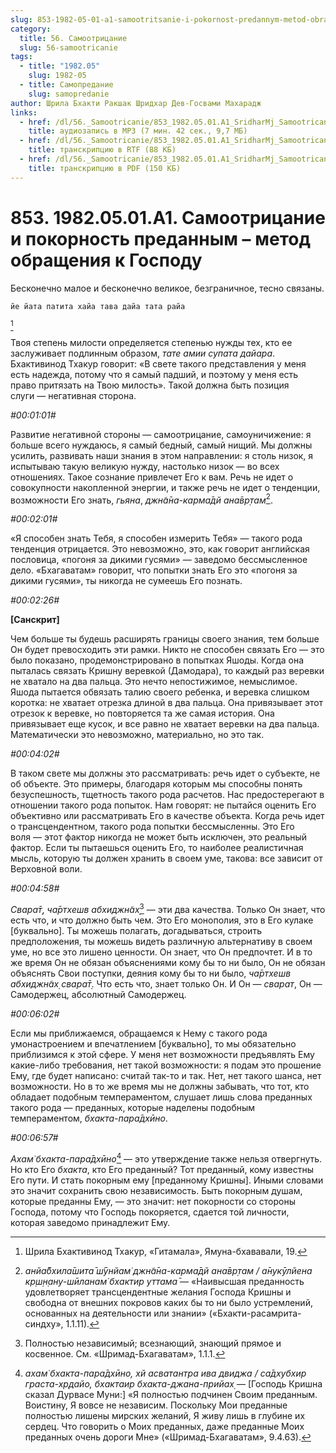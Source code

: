 ```yaml
---
slug: 853-1982-05-01-a1-samootritsanie-i-pokornost-predannym-metod-obrashheniya-k-gospodu
category:
  title: 56. Самоотрицание
  slug: 56-samootricanie
tags:
  - title: "1982.05"
    slug: 1982-05
  - title: Самопредание
    slug: samopredanie
author: Шрила Бхакти Ракшак Шридхар Дев-Госвами Махарадж
links:
  - href: /dl/56._Samootricanie/853_1982.05.01.A1_SridharMj_Samootricanie_i_pokornost_predannym--metod_obrashhenija_k_Gospodu.mp3
    title: аудиозапись в MP3 (7 мин. 42 сек., 9,7 МБ)
  - href: /dl/56._Samootricanie/853_1982.05.01.A1_SridharMj_Samootricanie_i_pokornost_predannym--metod_obrashhenija_k_Gospodu.rtf
    title: транскрипцию в RTF (88 КБ)
  - href: /dl/56._Samootricanie/853_1982.05.01.A1_SridharMj_Samootricanie_i_pokornost_predannym--metod_obrashhenija_k_Gospodu.pdf
    title: транскрипцию в PDF (150 КБ)
---
```


# 853. 1982.05.01.A1. Самоотрицание и покорность преданным – метод обращения к Господу

Бесконечно малое и бесконечно великое, безграничное, тесно связаны.

    йе йата патита хайа тава дайа тата райа
[^_ftn1]

Твоя степень милости определяется степенью нужды тех, кто ее заслуживает подлинным образом, *тате амии супата дайара*. Бхактивинод Тхакур говорит: «В свете такого представления у меня есть надежда, потому что я самый падший, и поэтому у меня есть право притязать на Твою милость». Такой должна быть позиция слуги — негативная сторона.

*#00:01:01#*

Развитие негативной стороны — самоотрицание, самоуничижение: я больше всего нуждаюсь, я самый бедный, самый нищий. Мы должны усилить, развивать наши знания в этом направлении: я столь низок, я испытываю такую великую нужду, настолько низок — во всех отношениях. Такое сознание привлечет Его к вам. Речь не идет о совокупности накопленной энергии, и также речь не идет о тенденции, возможности Его знать, *гьяна*, *джн̃а̄на-карма̄дй ана̄вр̣там*[^_ftn2].

*#00:02:01#*

«Я способен знать Тебя, я способен измерить Тебя» — такого рода тенденция отрицается. Это невозможно, это, как говорит английская пословица, «погоня за дикими гусями» — заведомо бессмысленное дело. «Бхагаватам» говорит, что попытки знать Его это «погоня за дикими гусями», ты никогда не сумеешь Его познать.

*#00:02:26#*

**[Санскрит]**

Чем больше ты будешь расширять границы своего знания, тем больше Он будет превосходить эти рамки. Никто не способен связать Его — это было показано, продемонстрировано в попытках Яшоды. Когда она пыталась связать Кришну веревкой (Дамодара), то каждый раз веревки не хватало на два пальца. Это нечто непостижимое, немыслимое. Яшода пытается обвязать талию своего ребенка, и веревка слишком коротка: не хватает отрезка длиной в два пальца. Она привязывает этот отрезок к веревке, но повторяется та же самая история. Она привязывает еще кусок, и все равно не хватает веревки на два пальца. Математически это невозможно, материально, но это так.

*#00:04:02#*

В таком свете мы должны это рассматривать: речь идет о субъекте, не об объекте. Это примеры, благодаря которым мы способны понять безуспешность, тщетность такого рода расчетов. Нас предостерегают в отношении такого рода попыток. Нам говорят: не пытайся оценить Его объективно или рассматривать Его в качестве объекта. Когда речь идет о трансцендентном, такого рода попытки бессмысленны. Это Его воля — этот фактор никогда не может быть исключен, это реальный фактор. Если ты пытаешься оценить Его, то наиболее реалистичная мысль, которую ты должен хранить в своем уме, такова: все зависит от Верховной воли.

*#00:04:58#*

*Свара̄т̣*, *ча̄ртхешв абхиджн̃ах̣*[^_ftn3] — эти два качества. Только Он знает, что есть что, и что должно быть чем. Это Его монополия, это в Его кулаке [буквально]. Ты можешь полагать, догадываться, строить предположения, ты можешь видеть различную альтернативу в своем уме, но все это лишено ценности. Он знает, что Он предпочтет. И в то же время Он не обязан объяснениями кому бы то ни было, Он не обязан объяснять Свои поступки, деяния кому бы то ни было, *ча̄ртхешв абхиджн̃ах̣ свара̄т̣*. Что есть что, знает только Он. И Он — *сварат*, Он — Самодержец, абсолютный Самодержец.

*#00:06:02#*

Если мы приближаемся, обращаемся к Нему с такого рода умонастроением и впечатлением [буквально], то мы обязательно приблизимся к этой сфере. У меня нет возможности предъявлять Ему какие-либо требования, нет такой возможности: я подам это прошение Ему, где будет написано: считай так-то и так. Нет, нет такого шанса, нет возможности. Но в то же время мы не должны забывать, что тот, кто обладает подобным темпераментом, слушает лишь слова преданных такого рода — преданных, которые наделены подобным темпераментом, *бхакта-пара̄дхӣно*.

*#00:06:57#*

*Ахам̇ бхакта-пара̄дхӣно*[^_ftn4] — это утверждение также нельзя отвергнуть. Но кто Его *бхакта*, кто Его преданный? Тот преданный, кому известны Его пути. И стать покорным ему [преданному Кришны]. Иными словами это значит сохранить свою независимость. Быть покорным душам, которые преданны Ему, — это значит: нет покорности со стороны Господа, потому что Господь покоряется, сдается той личности, которая заведомо принадлежит Ему.



[^_ftn1]: Шрила Бхактивинод Тхакур, «Гитамала», Ямуна-бхававали, 19.

[^_ftn2]: *анйа̄бхила̄шита̄ ш́ӯнйам̇ джн̃а̄на-карма̄дй ана̄вр̣там / а̄нукӯлйена кр̣ш̣н̣ану-шӣланам̇ бхактир уттама̄* — «Наивысшая преданность удовлетворяет трансцендентные желания Господа Кришны и свободна от внешних покровов каких бы то ни было устремлений, основанных на деятельности или знании» («Бхакти-расамрита-синдху», 1.1.11).

[^_ftn3]: Полностью независимый; всезнающий, знающий прямое и косвенное. См. «Шримад-Бхагаватам», 1.1.1.

[^_ftn4]: *ахам̇ бхакта-пара̄дхӣно, хй асватантра ива двиджа / са̄дхубхир граста-хр̣дайо, бхактаир бхакта-джана-прийах̣* — [Господь Кришна сказал Дурвасе Муни:] «Я полностью подчинен Своим преданным. Воистину, Я вовсе не независим. Поскольку Мои преданные полностью лишены мирских желаний, Я живу лишь в глубине их сердец. Что говорить о Моих преданных, даже преданные Моих преданных очень дороги Мне» («Шримад-Бхагаватам», 9.4.63).

